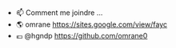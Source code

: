 
- 📫 Comment me joindre ...
-  🌎 omrane  https://sites.google.com/view/fayc
-  💶  @hgndp  https://github.com/omrane0
<!---
omrane0/omrane0 is a ✨ special ✨ repository because its `README.md` (this file) appears on your GitHub profile.
You can click the Preview link to take a look at your changes.
--->
